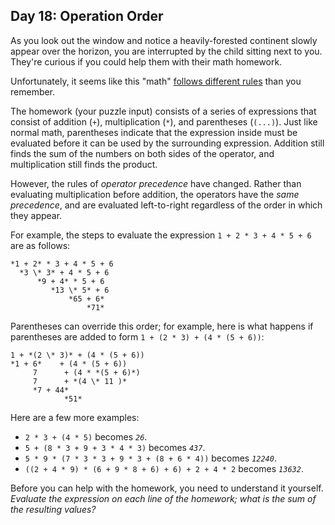 Day 18: Operation Order
-----------------------

As you look out the window and notice a heavily-forested continent slowly appear over the horizon, you are interrupted by the child sitting next to you. They're curious if you could help them with their math homework.


Unfortunately, it seems like this "math" [follows different rules](https://www.youtube.com/watch?v=3QtRK7Y2pPU&t=15) than you remember.


The homework (your puzzle input) consists of a series of expressions that consist of addition (`+`), multiplication (`*`), and parentheses (`(...)`). Just like normal math, parentheses indicate that the expression inside must be evaluated before it can be used by the surrounding expression. Addition still finds the sum of the numbers on both sides of the operator, and multiplication still finds the product.


However, the rules of *operator precedence* have changed. Rather than evaluating multiplication before addition, the operators have the *same precedence*, and are evaluated left-to-right regardless of the order in which they appear.


For example, the steps to evaluate the expression `1 + 2 * 3 + 4 * 5 + 6` are as follows:



```
*1 + 2* * 3 + 4 * 5 + 6
  *3 \* 3* + 4 * 5 + 6
      *9 + 4* * 5 + 6
         *13 \* 5* + 6
             *65 + 6*
                 *71*

```

Parentheses can override this order; for example, here is what happens if parentheses are added to form `1 + (2 * 3) + (4 * (5 + 6))`:



```
1 + *(2 \* 3)* + (4 * (5 + 6))
*1 + 6*    + (4 * (5 + 6))
     7      + (4 * *(5 + 6)*)
     7      + *(4 \* 11 )*
     *7 + 44*
            *51*

```

Here are a few more examples:


* `2 * 3 + (4 * 5)` becomes *`26`*.
* `5 + (8 * 3 + 9 + 3 * 4 * 3)` becomes *`437`*.
* `5 * 9 * (7 * 3 * 3 + 9 * 3 + (8 + 6 * 4))` becomes *`12240`*.
* `((2 + 4 * 9) * (6 + 9 * 8 + 6) + 6) + 2 + 4 * 2` becomes *`13632`*.


Before you can help with the homework, you need to understand it yourself. *Evaluate the expression on each line of the homework; what is the sum of the resulting values?*


